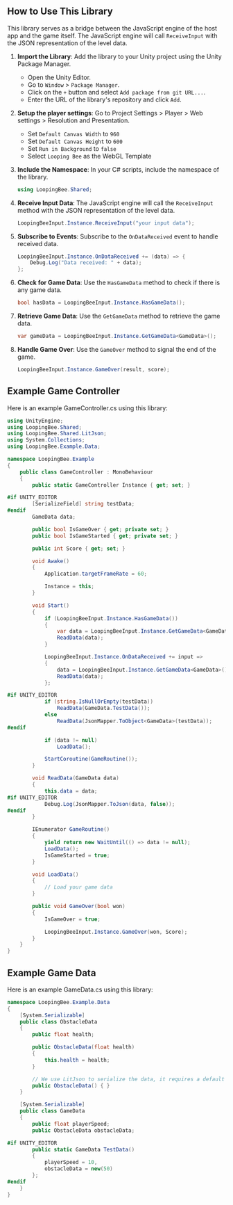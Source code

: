 ## How to Use This Library

This library serves as a bridge between the JavaScript engine of the host app and the game itself. The JavaScript engine will call `ReceiveInput` with the JSON representation of the level data.

1. **Import the Library**: Add the library to your Unity project using the Unity Package Manager.
    - Open the Unity Editor.
    - Go to `Window` > `Package Manager`.
    - Click on the `+` button and select `Add package from git URL...`.
    - Enter the URL of the library's repository and click `Add`.

2. **Setup the player settings**: Go to Project Settings > Player > Web settings > Resolution and Presentation.
    - Set `Default Canvas Width` to `960`
    - Set `Default Canvas Height` to `600`
    - Set `Run in Background` to `false`
    - Select `Looping Bee` as the WebGL Template

3. **Include the Namespace**: In your C# scripts, include the namespace of the library.
    ```csharp
    using LoopingBee.Shared;
    ```

4. **Receive Input Data**: The JavaScript engine will call the `ReceiveInput` method with the JSON representation of the level data.
    ```csharp
    LoopingBeeInput.Instance.ReceiveInput("your input data");
    ```

5. **Subscribe to Events**: Subscribe to the `OnDataReceived` event to handle received data.
    ```csharp
    LoopingBeeInput.Instance.OnDataReceived += (data) => {
        Debug.Log("Data received: " + data);
    };
    ```

6. **Check for Game Data**: Use the `HasGameData` method to check if there is any game data.
    ```csharp
    bool hasData = LoopingBeeInput.Instance.HasGameData();
    ```

7. **Retrieve Game Data**: Use the `GetGameData` method to retrieve the game data.
    ```csharp
    var gameData = LoopingBeeInput.Instance.GetGameData<GameData>();
    ```

8. **Handle Game Over**: Use the `GameOver` method to signal the end of the game.
    ```csharp
    LoopingBeeInput.Instance.GameOver(result, score);
    ```

## Example Game Controller

Here is an example GameController.cs using this library:

```csharp
using UnityEngine;
using LoopingBee.Shared;
using LoopingBee.Shared.LitJson;
using System.Collections;
using LoopingBee.Example.Data;

namespace LoopingBee.Example
{
    public class GameController : MonoBehaviour
    {
        public static GameController Instance { get; set; }

#if UNITY_EDITOR
        [SerializeField] string testData;
#endif
        GameData data;

        public bool IsGameOver { get; private set; }
        public bool IsGameStarted { get; private set; }

        public int Score { get; set; }

        void Awake()
        {
            Application.targetFrameRate = 60;

            Instance = this;
        }

        void Start()
        {
            if (LoopingBeeInput.Instance.HasGameData())
            {
                var data = LoopingBeeInput.Instance.GetGameData<GameData>();
                ReadData(data);
            }

            LoopingBeeInput.Instance.OnDataReceived += input =>
            {
                data = LoopingBeeInput.Instance.GetGameData<GameData>();
                ReadData(data);
            };

#if UNITY_EDITOR
            if (string.IsNullOrEmpty(testData))
                ReadData(GameData.TestData());
            else
                ReadData(JsonMapper.ToObject<GameData>(testData));
#endif

            if (data != null)
                LoadData();

            StartCoroutine(GameRoutine());
        }

        void ReadData(GameData data)
        {
            this.data = data;
#if UNITY_EDITOR
            Debug.Log(JsonMapper.ToJson(data, false));
#endif
        }

        IEnumerator GameRoutine()
        {
            yield return new WaitUntil(() => data != null);
            LoadData();
            IsGameStarted = true;
        }

        void LoadData()
        {
            // Load your game data
        }

        public void GameOver(bool won)
        {
            IsGameOver = true;

            LoopingBeeInput.Instance.GameOver(won, Score);
        }
    }
}
```

## Example Game Data

Here is an example GameData.cs using this library:
```csharp
namespace LoopingBee.Example.Data
{
    [System.Serializable]
    public class ObstacleData
    {
        public float health;

        public ObstacleData(float health)
        {
            this.health = health;
        }

        // We use LitJson to serialize the data, it requires a default constructor with no parameters.
        public ObstacleData() { }
    }

    [System.Serializable]
    public class GameData
    {
        public float playerSpeed;
        public ObstacleData obstacleData;

#if UNITY_EDITOR
        public static GameData TestData()
        {
            playerSpeed = 10,
            obstacleData = new(50)
        };
#endif
    }
}
```